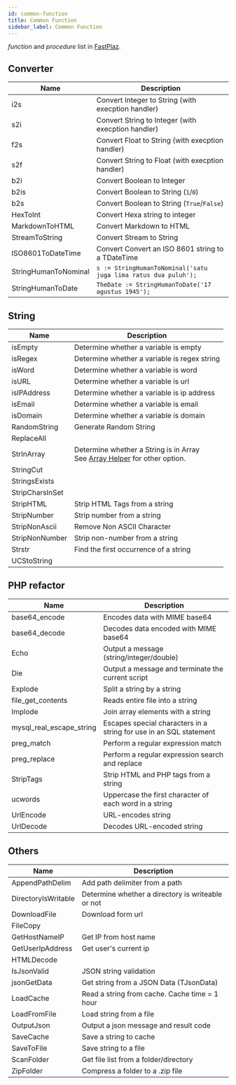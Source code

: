 ```yaml
---
id: common-function
title: Common Function
sidebar_label: Common Function
---
```


_function_ and _procedure_ list in [FastPlaz](https://fastplaz.com).

## Converter

| Name | Description |
|---|---|
| i2s | Convert Integer to String (with execption handler) |
| s2i | Convert String to Integer  (with execption handler)  |
| f2s | Convert Float to String  (with execption handler) |
| s2f | Convert String to Float  (with execption handler) |
| b2i | Convert Boolean to Integer  |
| b2is | Convert Boolean to String (`1`/`0`)  |
| b2s | Convert Boolean to String (`True`/`False`)  |
| HexToInt | Convert Hexa string to integer  |
| MarkdownToHTML | Convert Markdown to HTML  |
| StreamToString | Convert Stream to String  |
| ISO8601ToDateTime | Convert Convert an ISO 8601 string to a TDateTime |
| StringHumanToNominal | `s := StringHumanToNominal('satu juga lima ratus dua puluh');` |
| StringHumanToDate | `TheDate := StringHumanToDate('17 agustus 1945');` |


## String 

| Name | Description |
|---|---|
| isEmpty | Determine whether a variable is empty |
| isRegex | Determine whether a variable is regex string |
| isWord | Determine whether a variable is  word |
| isURL | Determine whether a variable is url |
| isIPAddress | Determine whether a variable is ip address |
| isEmail | Determine whether a variable is email |
| isDomain | Determine whether a variable is domain |
| RandomString | Generate Random String |
| ReplaceAll | |
| StrInArray | Determine whether a String is in Array<br>See [Array Helper](/docs/helper#array_helper) for other option. |
| StringCut | |
| StringsExists | |
| StripCharsInSet | |
| StripHTML | Strip HTML Tags from a string |
| StripNumber | Strip number from a string |
| StripNonAscii | Remove Non ASCII Character |
| StripNonNumber | Strip non-number from a string |
| Strstr | Find the first occurrence of a string |
| UCStoString | |

## PHP refactor

| Name | Description |
|---|---|
| base64_encode | Encodes data with MIME base64 |
| base64_decode | Decodes data encoded with MIME base64 |
| Echo | Output a message (string/integer/double) |
| Die | Output a message and terminate the current script |
| Explode | Split a string by a string |
| file_get_contents | Reads entire file into a string |
| Implode | Join array elements with a string |
| mysql_real_escape_string | Escapes special characters in a string for use in an SQL statement |
| preg_match | Perform a regular expression match |
| preg_replace | Perform a regular expression search and replace |
| StripTags | Strip HTML and PHP tags from a string |
| ucwords | Uppercase the first character of each word in a string |
| UrlEncode | URL-encodes string |
| UrlDecode | Decodes URL-encoded string |

## Others

| Name | Description |
|---|---|
| AppendPathDelim | Add path delimiter from a path |
| DirectoryIsWritable | Determine whether a directory is writeable or not |
| DownloadFile | Download form url |
| FileCopy | |
| GetHostNameIP | Get IP from host name |
| GetUserIpAddress | Get user's current ip |
| HTMLDecode | |
| IsJsonValid | JSON string validation |
| jsonGetData | Get string from a JSON Data (TJsonData) |
| LoadCache | Read a string from cache. Cache time = 1 hour |
| LoadFromFile | Load string from a file |
| OutputJson | Output a json message and result code |
| SaveCache | Save a string to cache |
| SaveToFile | Save string to a file |
| ScanFolder | Get file list from a folder/directory |
| ZipFolder | Compress a folder to a .zip file |
